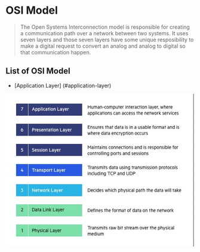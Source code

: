 # OSI Model
> The Open Systems Interconnection model is responsible for creating a communication path over a network between two systems. It uses seven layers and those seven layers have some unique resposibility to make a digital request to convert an analog and analog to digital so that communication happen. 

## List of OSI Model
- [Application Layer] (#application-layer)

<img src="images/osi.png" style="text-align=center" />

